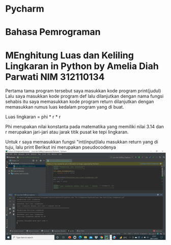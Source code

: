 # Pycharm
# Bahasa Pemrograman

# MEnghitung Luas dan Keliling Lingkaran in Python by Amelia Diah Parwati NIM 312110134
Pertama tama program tersebut saya masukkan kode program print(judul)
Lalu saya masukkan kode program def lalu dilanjutkan dengan nama fungsi
sehabis itu saya memasukkan kode program return dilanjutkan dengan memasukkan rumus luas kedalam program yang di buat.

Luas lingkaran      = phi * r * r

Phi merupakan nilai konstanta pada matematika yang memiliki nilai 3.14 dan r merupakan jari-jari atau jarak titik pusat ke tepi lingkaran.

Untuk r saya memasukkan fungsi "int(input)lalu masukkan return yang di tuju, lalu print
Berikut ini merupakan pseudocodenya
![gambar1](sspseudocode1.png)

